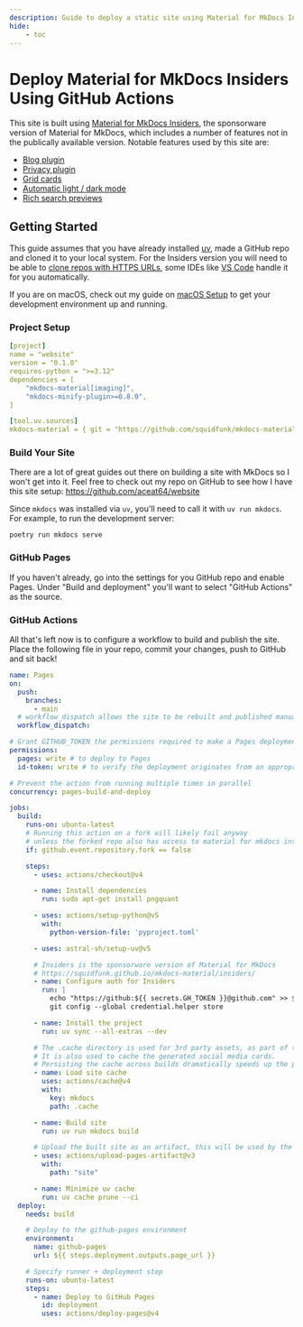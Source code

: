 ```yaml
---
description: Guide to deploy a static site using Material for MkDocs Insiders on GitHub Pages using uv and GitHub Actions
hide:
    - toc
---
```


# Deploy Material for MkDocs Insiders Using GitHub Actions

This site is built using [Material for MkDocs Insiders](https://squidfunk.github.io/mkdocs-material/insiders/), the sponsorware version of Material for MkDocs, which includes a number of features not in the publically available version. Notable features used by this site are:

- [Blog plugin](https://squidfunk.github.io/mkdocs-material/setup/setting-up-a-blog/)
- [Privacy plugin](https://squidfunk.github.io/mkdocs-material/setup/ensuring-data-privacy/#built-in-privacy-plugin)
- [Grid cards](https://squidfunk.github.io/mkdocs-material/reference/grids/#using-card-grids)
- [Automatic light / dark mode](https://squidfunk.github.io/mkdocs-material/setup/changing-the-colors/#automatic-light-dark-mode)
- [Rich search previews](https://squidfunk.github.io/mkdocs-material/blog/2021/09/13/search-better-faster-smaller/#rich-search-previews)

## Getting Started

This guide assumes that you have already installed [uv](https://docs.astral.sh/uv/), made a GitHub repo and cloned it to your local system. For the Insiders version you will need to be able to [clone repos with HTTPS URLs](https://docs.github.com/en/get-started/git-basics/about-remote-repositories#cloning-with-https-urls), some IDEs like [VS Code](https://code.visualstudio.com/) handle it for you automatically.

If you are on macOS, check out my guide on [macOS Setup](macos-setup.md) to get your development environment up and running.

### Project Setup

```yaml title="pyproject.toml"
[project]
name = "website"
version = "0.1.0"
requires-python = ">=3.12"
dependencies = [
    "mkdocs-material[imaging]",
    "mkdocs-minify-plugin>=0.8.0",
]

[tool.uv.sources]
mkdocs-material = { git = "https://github.com/squidfunk/mkdocs-material-insiders" }

```

### Build Your Site

There are a lot of great guides out there on building a site with MkDocs so I won't get into it. Feel free to check out my repo on GitHub to see how I have this site setup: <https://github.com/aceat64/website>

Since `mkdocs` was installed via `uv`, you'll need to call it with `uv run mkdocs`. For example, to run the development server:

```shell
poetry run mkdocs serve
```

### GitHub Pages

If you haven't already, go into the settings for you GitHub repo and enable Pages. Under "Build and deployment" you'll want to select "GitHub Actions" as the source.

### GitHub Actions

All that's left now is to configure a workflow to build and publish the site. Place the following file in your repo, commit your changes, push to GitHub and sit back!

```yaml title=".github/workflows/pages.yaml"
name: Pages
on:
  push:
    branches:
      - main
  # workflow_dispatch allows the site to be rebuilt and published manually if needed
  workflow_dispatch:

# Grant GITHUB_TOKEN the permissions required to make a Pages deployment
permissions:
  pages: write # to deploy to Pages
  id-token: write # to verify the deployment originates from an appropriate source

# Prevent the action from running multiple times in parallel
concurrency: pages-build-and-deploy

jobs:
  build:
    runs-on: ubuntu-latest
    # Running this action on a fork will likely fail anyway
    # unless the forked repo also has access to material for mkdocs insiders
    if: github.event.repository.fork == false

    steps:
      - uses: actions/checkout@v4

      - name: Install dependencies
        run: sudo apt-get install pngquant

      - uses: actions/setup-python@v5
        with:
          python-version-file: 'pyproject.toml'

      - uses: astral-sh/setup-uv@v5

      # Insiders is the sponsorware version of Material for MkDocs
      # https://squidfunk.github.io/mkdocs-material/insiders/
      - name: Configure auth for Insiders
        run: |
          echo "https://github:${{ secrets.GH_TOKEN }}@github.com" >> $HOME/.git-credentials
          git config --global credential.helper store

      - name: Install the project
        run: uv sync --all-extras --dev

      # The .cache directory is used for 3rd party assets, as part of the privacy plugin.
      # It is also used to cache the generated social media cards.
      # Persisting the cache across builds dramatically speeds up the process.
      - name: Load site cache
        uses: actions/cache@v4
        with:
          key: mkdocs
          path: .cache

      - name: Build site
        run: uv run mkdocs build

      # Upload the built site as an artifact, this will be used by the deploy job.
      - uses: actions/upload-pages-artifact@v3
        with:
          path: "site"

      - name: Minimize uv cache
        run: uv cache prune --ci
  deploy:
    needs: build

    # Deploy to the github-pages environment
    environment:
      name: github-pages
      url: ${{ steps.deployment.outputs.page_url }}

    # Specify runner + deployment step
    runs-on: ubuntu-latest
    steps:
      - name: Deploy to GitHub Pages
        id: deployment
        uses: actions/deploy-pages@v4
```
